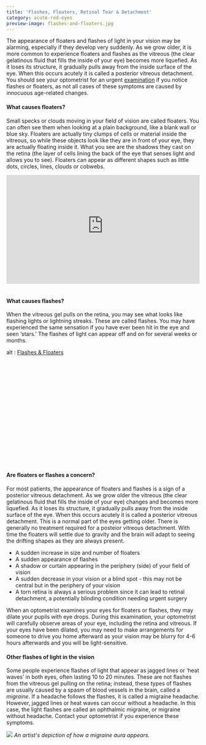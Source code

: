 ```yaml
---
title: 'Flashes, Floaters, Retinal Tear & Detachment'
category: acute-red-eyes
preview-image: flashes-and-floaters.jpg
---
```

<div class="employee-heading">
<p>The appearance of floaters and flashes of light in your vision may be alarming, especially if they develop very suddenly. As we grow older, it is more common to experience floaters and flashes as the vitreous (the clear gelatinous fluid that fills the inside of your eye) becomes more liquefied. As it loses its structure, it gradually pulls away from the inside surface of the eye. When this occurs acutely it is called a posterior vitreous detachment. You should see your optometrist for an urgent <a href="/what-we-do/eye-exam">examination</a> if you notice flashes or floaters, as not all cases of these symptoms are caused by innocuous age-related changes.</p>
</div> 

#### What causes floaters?

Small specks or clouds moving in your field of vision are called floaters. You can often see them when looking at a plain background, like a blank wall or blue sky. Floaters are actually tiny clumps of cells or material inside the vitreous, so while these objects look like they are in front of your eye, they are actually floating inside it. What you see are the shadows they cast on the retina (the layer of cells lining the back of the eye that senses light and allows you to see). Floaters can appear as different shapes such as little dots, circles, lines, clouds or cobwebs.

<div class="myWrapper" style="position: relative; padding-bottom: 56.25%; height: 0;"><iframe frameborder="0" type="text/html" src="https://2689-2347.captiv8online.com/animations/embed/one/floaters-what?player_width=100%&player_height=100%&site_company_language=34&autostart=false" width="100%" height="100%" style="position:absolute;top:0;left:0;width:100%;height:100%;"></iframe></div>

<br>

#### What causes flashes?

When the vitreous gel pulls on the retina, you may see what looks like flashing lights or lightning streaks. These are called flashes. You may have experienced the same sensation if you have ever been hit in the eye and seen ‘stars.’ The flashes of light can appear off and on for several weeks or months. 

<div class="myWrapper" style="position: relative; padding-bottom: 56.25%; height: 0;"><!--\[if IE]><iframe frameborder="0" type="text/html" src="https://2689-2347.captiv8online.com/animations/embed/one/l-lo-t?player_width=100%&player_height=100%&site_company_language=34&autostart=false" width="100%" height="100%" style="position:absolute;top:0;left:0;width:100%;height:100%;"></iframe><!\[endif]--><!--\[if !IE]> <--><object data="https://2689-2347.captiv8online.com/animations/embed/one/l-lo-t?player_width=100%&player_height=100%&site_company_language=34&autostart=false" type="text/html" width="100%" height="100%" style="position:absolute;top:0;left:0;width:100%;height:100%;">  alt : <a href="https://2689-2347.captiv8online.com/animations/embed/one/l-lo-t?player_width=100%&player_height=100%&site_company_language=34&autostart=false">Flashes & Floaters</a></object><!--> <!\[endif]--></div>

<br>

#### Are floaters or flashes a concern?

For most patients, the appearance of floaters and flashes is a sign of a posterior vitreous detachment. As we grow older the vitreous (the clear gelatinous fluid that fills the inside of your eye) changes and becomes more liquefied. As it loses its structure, it gradually pulls away from the inside surface of the eye. When this occurs acutely it is called a posterior vitreous detachment. This is a normal part of the eyes getting older. There is generally no treatment required for a posteior vitreous detachment. With time the floaters will settle due to gravity and the brain will adapt to seeing the drifting shapes as they are always present. 

* A sudden increase in size and number of floaters
* A sudden appearance of flashes
* A shadow or curtain appearing in the periphery (side) of your field of vision
* A sudden decrease in your vision or a blind spot - this may not be central but in the periphery of your vision
* A torn retina is always a serious problem since it can lead to retinal detachment, a potentially blinding condition needing urgent surgery

When an optometrist examines your eyes for floaters or flashes, they may dilate your pupils with eye drops. During this examination, your optometrist will carefully observe areas of your eye, including the retina and vitreous. If your eyes have been dilated, you may need to make arrangements for someone to drive you home afterward as your vision may be blurry for 4-6 hours afterwards and you will be light-sensitive.

#### Other flashes of light in the vision

Some people experience flashes of light that appear as jagged lines or ‘heat waves’ in both eyes, often lasting 10 to 20 minutes. These are not flashes from the vitreous gel pulling on the retina; instead, these types of flashes are usually caused by a spasm of blood vessels in the brain, called a <i>migraine</i>. If a headache follows the flashes, it is called a migraine headache. However, jagged lines or heat waves can occur without a headache. In this case, the light flashes are called an ophthalmic migraine, or migraine without headache. Contact your optometrist if you experience these symptoms.

![](/uploads/migraine_aura.jpg)
_An artist's depiction of how a migraine aura appears._
